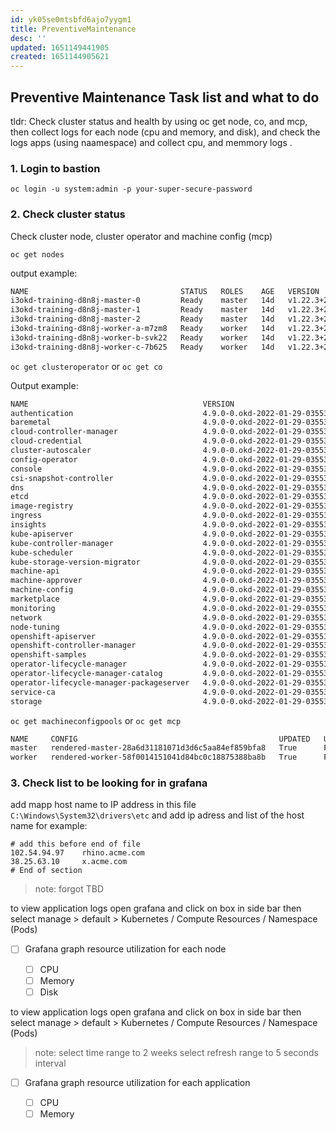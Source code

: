 ```yaml
---
id: yk05se0mtsbfd6ajo7yygm1
title: PreventiveMaintenance
desc: ''
updated: 1651149441905
created: 1651144905621
---
```


## Preventive Maintenance Task list and what to do

tldr: Check cluster status and health by using oc get node, co, and mcp, then collect logs for each node (cpu and memory, and disk), and check the logs apps (using naamespace) and collect cpu, and memmory logs .

### 1. Login to bastion

`oc login -u system:admin -p your-super-secure-password`

### 2. Check cluster status

Check cluster node, cluster operator and machine config (mcp)

`oc get nodes`

output example:

```bash
NAME                                  STATUS   ROLES    AGE   VERSION
i3okd-training-d8n8j-master-0         Ready    master   14d   v1.22.3+2cb6068
i3okd-training-d8n8j-master-1         Ready    master   14d   v1.22.3+2cb6068
i3okd-training-d8n8j-master-2         Ready    master   14d   v1.22.3+2cb6068
i3okd-training-d8n8j-worker-a-m7zm8   Ready    worker   14d   v1.22.3+2cb6068
i3okd-training-d8n8j-worker-b-svk22   Ready    worker   14d   v1.22.3+2cb6068
i3okd-training-d8n8j-worker-c-7b625   Ready    worker   14d   v1.22.3+2cb6068
```

`oc get clusteroperator` or `oc get co`

Output example:

```bash
NAME                                       VERSION                         AVAILABLE   PROGRESSING   DEGRADED   SINCE   MESSAGE
authentication                             4.9.0-0.okd-2022-01-29-035536   True        False         False      32m
baremetal                                  4.9.0-0.okd-2022-01-29-035536   True        False         False      14d
cloud-controller-manager                   4.9.0-0.okd-2022-01-29-035536   True        False         False      14d
cloud-credential                           4.9.0-0.okd-2022-01-29-035536   True        False         False      14d
cluster-autoscaler                         4.9.0-0.okd-2022-01-29-035536   True        False         False      14d
config-operator                            4.9.0-0.okd-2022-01-29-035536   True        False         False      14d
console                                    4.9.0-0.okd-2022-01-29-035536   True        False         False      33m
csi-snapshot-controller                    4.9.0-0.okd-2022-01-29-035536   True        False         False      14d
dns                                        4.9.0-0.okd-2022-01-29-035536   True        False         False      3d9h
etcd                                       4.9.0-0.okd-2022-01-29-035536   True        False         False      14d
image-registry                             4.9.0-0.okd-2022-01-29-035536   True        False         False      34m
ingress                                    4.9.0-0.okd-2022-01-29-035536   True        False         False      34m
insights                                   4.9.0-0.okd-2022-01-29-035536   True        False         False      14d
kube-apiserver                             4.9.0-0.okd-2022-01-29-035536   True        False         False      14d
kube-controller-manager                    4.9.0-0.okd-2022-01-29-035536   True        False         False      14d
kube-scheduler                             4.9.0-0.okd-2022-01-29-035536   True        False         False      14d
kube-storage-version-migrator              4.9.0-0.okd-2022-01-29-035536   True        False         False      31m
machine-api                                4.9.0-0.okd-2022-01-29-035536   True        False         False      14d
machine-approver                           4.9.0-0.okd-2022-01-29-035536   True        False         False      14d
machine-config                             4.9.0-0.okd-2022-01-29-035536   True        False         False      14d
marketplace                                4.9.0-0.okd-2022-01-29-035536   True        False         False      14d
monitoring                                 4.9.0-0.okd-2022-01-29-035536   True        False         False      6d8h
network                                    4.9.0-0.okd-2022-01-29-035536   True        False         False      14d
node-tuning                                4.9.0-0.okd-2022-01-29-035536   True        False         False      32m
openshift-apiserver                        4.9.0-0.okd-2022-01-29-035536   True        False         False      29h
openshift-controller-manager               4.9.0-0.okd-2022-01-29-035536   True        False         False      14d
openshift-samples                          4.9.0-0.okd-2022-01-29-035536   True        False         False      14d
operator-lifecycle-manager                 4.9.0-0.okd-2022-01-29-035536   True        False         False      14d
operator-lifecycle-manager-catalog         4.9.0-0.okd-2022-01-29-035536   True        False         False      14d
operator-lifecycle-manager-packageserver   4.9.0-0.okd-2022-01-29-035536   True        False         False      3d9h
service-ca                                 4.9.0-0.okd-2022-01-29-035536   True        False         False      14d
storage                                    4.9.0-0.okd-2022-01-29-035536   True        False         False      14d
```

`oc get machineconfigpools` or `oc get mcp`

```bash
NAME     CONFIG                                             UPDATED   UPDATING   DEGRADED   MACHINECOUNT   READYMACHINECOUNT   UPDATEDMACHINECOUNT   DEGRADEDMACHINECOUNT   AGE
master   rendered-master-28a6d31181071d3d6c5aa84ef859bfa8   True      False      False      3              3                   3                     0                      14d
worker   rendered-worker-58f0014151041d84bc0c18875388ba8b   True      False      False      3              3                   3                     0                      14d
```

### 3. Check list to be looking for in grafana

add mapp host name to IP address in this file `C:\Windows\System32\drivers\etc` and add ip adress and list of the host name for example:

```
# add this before end of file
102.54.94.97    rhino.acme.com         
38.25.63.10     x.acme.com
# End of section 
```

> note:
> forgot TBD

to view application logs open grafana and click on box in side bar then select manage > default > Kubernetes / Compute Resources / Namespace (Pods)

- [ ] Grafana graph resource utilization for each node

  - [ ] CPU
  - [ ] Memory
  - [ ] Disk

to view application logs open grafana and click on box in side bar then select manage > default > Kubernetes / Compute Resources / Namespace (Pods)

> note:
> select time range to 2 weeks
> select refresh range to 5 seconds interval

- [ ] Grafana graph resource utilization for each application

  - [ ] CPU
  - [ ] Memory